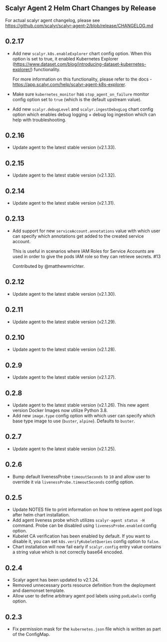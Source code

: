 ## Scalyr Agent 2 Helm Chart Changes by Release

For actual scalyr agent changelog, please see https://github.com/scalyr/scalyr-agent-2/blob/release/CHANGELOG.md

## 0.2.17

- Add new ``scalyr.k8s.enableExplorer`` chart config option. When this option is set to true, it
  enabled Kubernetes Explorer (https://www.dataset.com/blog/introducing-dataset-kubernetes-explorer/)
  functionality.

  For more information on this functionality, please refer to the docs - https://app.scalyr.com/help/scalyr-agent-k8s-explorer.

- Make sure ``kubernetes_monitor`` has ``stop_agent_on_failure`` monitor config option set to
  ``true`` (which is the default upstream value).

- Add new ``scalyr.debugLevel`` and ``scalyr.ingestDebugLog`` chart config option which enables
  debug logging + debug log ingestion which can help with troubleshooting.

## 0.2.16

- Update agent to the latest stable version (v2.1.33).

## 0.2.15

- Update agent to the latest stable version (v2.1.32).

## 0.2.14

- Update agent to the latest stable version (v2.1.31).

## 0.2.13

- Add support for new ``serviceAccount.annotations`` value with which user can specify which
  annotations get added to the created service account.

  This is useful in scenarios where IAM Roles for Service Accounts are used in order to give
  the pods IAM role so they can retrieve secrets. #13

  Contributed by @matthewmrichter.

## 0.2.12

- Update agent to the latest stable version (v2.1.30).

## 0.2.11

- Update agent to the latest stable version (v2.1.29).

## 0.2.10

- Update agent to the latest stable version (v2.1.28).

## 0.2.9

- Update agent to the latest stable version (v2.1.27).

## 0.2.8

- Update agent to the latest stable version (v2.1.26). This new agent version Docker Images now utilize Python 3.8.
- Add new ``image.type`` config option with which user can specify which base type image to use (``buster``, ``alpine``). Defaults to ``buster``.

## 0.2.7

- Update agent to the latest stable version (v2.1.25).

## 0.2.6

- Bump default livenessProbe ``timeoutSeconds`` to ``10`` and allow user to override it via
  ``livenessProbe.timeoutSeconds`` config option.

## 0.2.5

- Update NOTES file to print information on how to retrieve agent pod logs after helm chart
  installation.
- Add agent liveness probe which utilizes ``scalyr-agent status -H`` command. Probe can be disabled
  using ``livenessProbe.enabled`` config option.
- Kubelet CA verification has been enabled by default. If you want to disable it, you can set
  ``k8s.verifyKubeletQueries`` config option to ``false``.
- Chart installation will now fail early if ``scalyr.config`` entry value contains a string value
  which is not correctly base64 encoded.

## 0.2.4

- Scalyr agent has been updated to v2.1.24.
- Removed unnecessary ports resource definition from the deployment and daemonset template.
- Allow user to define arbitrary agent pod labels using ``podLabels`` config option.

## 0.2.3

- Fix permission mask for the ``kubernetes.json`` file which is written as part of the ConfigMap.
